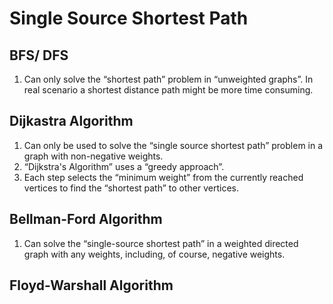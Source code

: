 # Single Source Shortest Path

## BFS/ DFS

1. Can only solve the “shortest path” problem in “unweighted graphs”. In real scenario a shortest distance path might be more time consuming. 

## Dijkastra Algorithm

1. Can only be used to solve the “single source shortest path” problem in a graph with non-negative weights.
2. “Dijkstra's Algorithm” uses a “greedy approach”.
3. Each step selects the “minimum weight” from the currently reached vertices to find the “shortest path” to other vertices.

## Bellman-Ford Algorithm

1. Can solve the “single-source shortest path” in a weighted directed graph with any weights, including, of course, negative weights.

## Floyd-Warshall Algorithm
